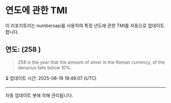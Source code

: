 
# 연도에 관한 TMI

이 리포지토리는 numbersapi를 사용하여 특정 년도에 관한 TMI를 자동으로 업데이트합니다.

## 연도: (258 )
> 258 is the year that the amount of silver in the Roman currency, of the denarius falls below 10%.

⏳ 업데이트 시간: 2025-08-19 18:48:07 (UTC)

---
자동 업데이트 봇에 의해 관리됩니다.
